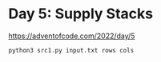 # Day 5: Supply Stacks
https://adventofcode.com/2022/day/5

```
python3 src1.py input.txt rows cols
```